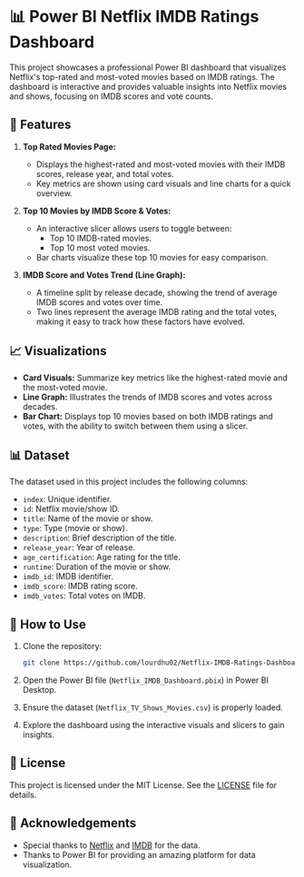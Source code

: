 
# 📊 Power BI Netflix IMDB Ratings Dashboard

This project showcases a professional Power BI dashboard that visualizes Netflix's top-rated and most-voted movies based on IMDB ratings. The dashboard is interactive and provides valuable insights into Netflix movies and shows, focusing on IMDB scores and vote counts.

## 🚀 Features

1. **Top Rated Movies Page:**
   - Displays the highest-rated and most-voted movies with their IMDB scores, release year, and total votes.
   - Key metrics are shown using card visuals and line charts for a quick overview.

2. **Top 10 Movies by IMDB Score & Votes:**
   - An interactive slicer allows users to toggle between:
     - Top 10 IMDB-rated movies.
     - Top 10 most voted movies.
   - Bar charts visualize these top 10 movies for easy comparison.

3. **IMDB Score and Votes Trend (Line Graph):**
   - A timeline split by release decade, showing the trend of average IMDB scores and votes over time.
   - Two lines represent the average IMDB rating and the total votes, making it easy to track how these factors have evolved.

## 📈 Visualizations

- **Card Visuals:** Summarize key metrics like the highest-rated movie and the most-voted movie.
- **Line Graph:** Illustrates the trends of IMDB scores and votes across decades.
- **Bar Chart:** Displays top 10 movies based on both IMDB ratings and votes, with the ability to switch between them using a slicer.

## 📊 Dataset

The dataset used in this project includes the following columns:

- `index`: Unique identifier.
- `id`: Netflix movie/show ID.
- `title`: Name of the movie or show.
- `type`: Type (movie or show).
- `description`: Brief description of the title.
- `release_year`: Year of release.
- `age_certification`: Age rating for the title.
- `runtime`: Duration of the movie or show.
- `imdb_id`: IMDB identifier.
- `imdb_score`: IMDB rating score.
- `imdb_votes`: Total votes on IMDB.

## 🔧 How to Use

1. Clone the repository:
    ```bash
    git clone https://github.com/lourdhu02/Netflix-IMDB-Ratings-Dashboard.git
    ```

2. Open the Power BI file (`Netflix_IMDB_Dashboard.pbix`) in Power BI Desktop.

3. Ensure the dataset (`Netflix_TV_Shows_Movies.csv`) is properly loaded.

4. Explore the dashboard using the interactive visuals and slicers to gain insights.

## 📄 License

This project is licensed under the MIT License. See the [LICENSE](LICENSE) file for details.

## 🌟 Acknowledgements

- Special thanks to [Netflix](https://www.netflix.com/) and [IMDB](https://www.imdb.com/) for the data.
- Thanks to Power BI for providing an amazing platform for data visualization.
